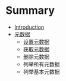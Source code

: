 # Summary

* [Introduction](README.md)
* [元数据](metadata.md)
   * [设置元数据](metadata_set.md)
   * [获取元数据](metatada_get.md)
   * 删除元数据
   * 列举所有元数据
   * 列举基本元数据

